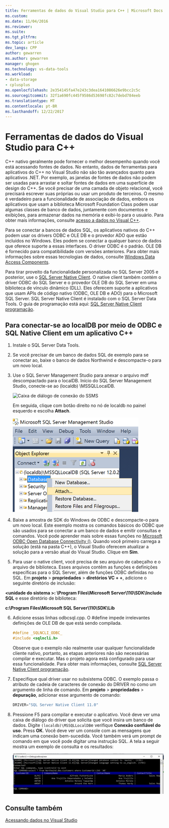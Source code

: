 ```yaml
---
title: Ferramentas de dados do Visual Studio para C++ | Microsoft Docs
ms.custom: 
ms.date: 11/04/2016
ms.reviewer: 
ms.suite: 
ms.tgt_pltfrm: 
ms.topic: article
dev_langs: CPP
author: gewarren
ms.author: gewarren
manager: ghogen
ms.technology: vs-data-tools
ms.workload:
- data-storage
- cplusplus
ms.openlocfilehash: 2e354145fa47e243c3dea1641086626e9bcc2c5c
ms.sourcegitcommit: 32f1a690fc445f9586d53698fc82c7debd784eeb
ms.translationtype: MT
ms.contentlocale: pt-BR
ms.lasthandoff: 12/22/2017
---
```

# <a name="visual-studio-data-tools-for-c"></a>Ferramentas de dados do Visual Studio para C++

C++ nativo geralmente pode fornecer o melhor desempenho quando você está acessando fontes de dados. No entanto, dados de ferramentas para aplicativos do C++ no Visual Studio não são tão avançados quanto para aplicativos .NET. Por exemplo, as janelas de fontes de dados não podem ser usadas para arrastar e soltar fontes de dados em uma superfície de design do C++. Se você precisar de uma camada de objeto relacional, você precisará escrever suas próprias ou usar um produto de terceiros.  O mesmo é verdadeiro para a funcionalidade de associação de dados, embora os aplicativos que usam a biblioteca Microsoft Foundation Class podem usar algumas classes de banco de dados, juntamente com documentos e exibições, para armazenar dados na memória e exibi-lo para o usuário. Para obter mais informações, consulte [acesso a dados no Visual C++](/cpp/data/data-access-in-cpp).  
  
Para se conectar a bancos de dados SQL, os aplicativos nativos do C++ podem usar os drivers ODBC e OLE DB e o provedor ADO que estão incluídos no Windows. Eles podem se conectar a qualquer banco de dados que oferece suporte a essas interfaces. O driver ODBC é o padrão. OLE DB é fornecido para compatibilidade com versões anteriores. Para obter mais informações sobre essas tecnologias de dados, consulte [Windows Data Access Components](https://msdn.microsoft.com/en-us/library/windows/desktop/aa968814.aspx).  
  
Para tirar proveito da funcionalidade personalizada no SQL Server 2005 e posterior, use o [SQL Server Native Client](/sql/relational-databases/native-client/sql-server-native-client). O native client também contém o driver ODBC do SQL Server e o provedor OLE DB do SQL Server em uma biblioteca de vínculo dinâmico (DLL). Eles oferecem suporte a aplicativos que usam APIs de código nativo (ODBC, OLE DB e ADO) para o Microsoft SQL Server.  SQL Server Native Client é instalado com o SQL Server Data Tools. O guia de programação está aqui: [SQL Server Native Client programação](/sql/sql-docs/docs/relational-databases/native-client/sql-server-native-client-programming).  
  
## <a name="to-connect-to-localdb-through-odbc-and-sql-native-client-from-a-c-application"></a>Para conectar-se ao localDB por meio de ODBC e SQL Native Client em um aplicativo C++  
  
1.  Instale o SQL Server Data Tools.  
  
2.  Se você precisar de um banco de dados SQL de exemplo para se conectar ao, baixe o banco de dados Northwind e descompacte-o para um novo local.  
  
3.  Use o SQL Server Management Studio para anexar o arquivo mdf descompactado para o localDB. Início do SQL Server Management Studio, conecte-se ao (localdb) \MSSQLLocalDB.  
  
     ![Caixa de diálogo de conexão do SSMS](../data-tools/media/raddata-ssms-connect-dialog.png "raddata SSMS caixa de diálogo de conexão")  
  
     Em seguida, clique com botão direito no nó de localdb no painel esquerdo e escolha **Attach**.  
  
     ![SSMS anexar banco de dados](../data-tools/media/raddata-ssms-attach-database.png "raddata SSMS anexar banco de dados")  
  
4.  Baixe a amostra de SDK do Windows de ODBC e descompacte-o para um novo local. Este exemplo mostra os comandos básicos do ODBC que são usados para se conectar a um banco de dados e emitir consultas e comandos. Você pode aprender mais sobre essas funções no [Microsoft ODBC Open Database Connectivity ()](https://msdn.microsoft.com/en-us/library/windows/desktop/ms710252.aspx). Quando você primeiro carrega a solução (está na pasta C++), o Visual Studio oferecem atualizar a solução para a versão atual do Visual Studio. Clique em **Sim**.  
  
5.  Para usar o native client, você precisa de seu arquivo de cabeçalho e o arquivo de biblioteca. Esses arquivos contêm as funções e definições específicas para o SQL Server, além de funções ODBC definidas no SQL. Em **projeto** > **propriedades** > **diretórios VC + +**, adicione o seguinte diretório de inclusão:  
  
 **\<unidade do sistema >: \Program Files\Microsoft Server\110\SDK\Include SQL** e esse diretório de biblioteca:  
  
 **c:\Program Files\Microsoft SQL Server\110\SDK\Lib**  
  
6.  Adicione essas linhas odbcsql.cpp. O #define impede irrelevantes definições de OLE DB de que está sendo compilada.  
  
    ```cpp
    #define _SQLNCLI_ODBC_  
    #include <sqlncli.h>  
    ```  
  
    Observe que o exemplo não realmente usar qualquer funcionalidade cliente nativo, portanto, as etapas anteriores não são necessárias compilar e executar. Mas o projeto agora está configurado para usar essa funcionalidade. Para obter mais informações, consulte [SQL Server Native Client programação](/sql/relational-databases/native-client/sql-server-native-client).  
  
7.  Especifique qual driver usar no subsistema ODBC. O exemplo passa o atributo de cadeia de caracteres de conexão do DRIVER no como um argumento de linha de comando. Em **projeto** > **propriedades** > **depuração**, adicionar esse argumento de comando:  
  
    ```cpp
    DRIVER="SQL Server Native Client 11.0"  
    ```  
  
8.  Pressione F5 para compilar e executar o aplicativo. Você deve ver uma caixa de diálogo do driver que solicita que você insira um banco de dados. Digite `(localdb)\MSSQLLocalDB`e verifique **Conexão confiável do uso**. Press **OK**. Você deve ver um console com as mensagens que indicam uma conexão bem-sucedida. Você também verá um prompt de comando em que você pode digitar uma instrução SQL. A tela a seguir mostra um exemplo de consulta e os resultados:  
  
     ![Saída de consulta de exemplo do ODBC](../data-tools/media/raddata-odbc-sample-query-output.png "raddata saída de consulta de exemplo do ODBC")  
  
## <a name="see-also"></a>Consulte também

[Acessando dados no Visual Studio](../data-tools/accessing-data-in-visual-studio.md)